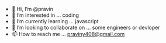 - 👋 Hi, I’m @pravin
- 👀 I’m interested in ... coding
- 🌱 I’m currently learning ... javascript
- 💞️ I’m looking to collaborate on  ... some engineers or devloper
- 📫 How to reach me ... praviny408@gmail.com

<!---
praviny7278/praviny7278 is a ✨ special ✨ repository because its `README.md` (this file) appears on your GitHub profile.
You can click the Preview link to take a look at your changes.
--->
